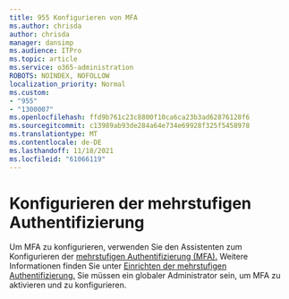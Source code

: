 ```yaml
---
title: 955 Konfigurieren von MFA
ms.author: chrisda
author: chrisda
manager: dansimp
ms.audience: ITPro
ms.topic: article
ms.service: o365-administration
ROBOTS: NOINDEX, NOFOLLOW
localization_priority: Normal
ms.custom:
- "955"
- "1300007"
ms.openlocfilehash: ffd9b761c23c8800f10ca6ca23b3ad62876128f6
ms.sourcegitcommit: c13989ab93de284a64e734e69928f325f5458978
ms.translationtype: MT
ms.contentlocale: de-DE
ms.lasthandoff: 11/18/2021
ms.locfileid: "61066119"
---
```

# <a name="configure-multifactor-authentication"></a>Konfigurieren der mehrstufigen Authentifizierung

Um MFA zu konfigurieren, verwenden Sie den Assistenten zum Konfigurieren der [mehrstufigen Authentifizierung (MFA).](https://admin.microsoft.com/AdminPortal/Home?#/modernonboarding/mfasetupguide) Weitere Informationen finden Sie unter [Einrichten der mehrstufigen Authentifizierung.](https://docs.microsoft.com/microsoft-365/admin/security-and-compliance/set-up-multi-factor-authentication) Sie müssen ein globaler Administrator sein, um MFA zu aktivieren und zu konfigurieren.
